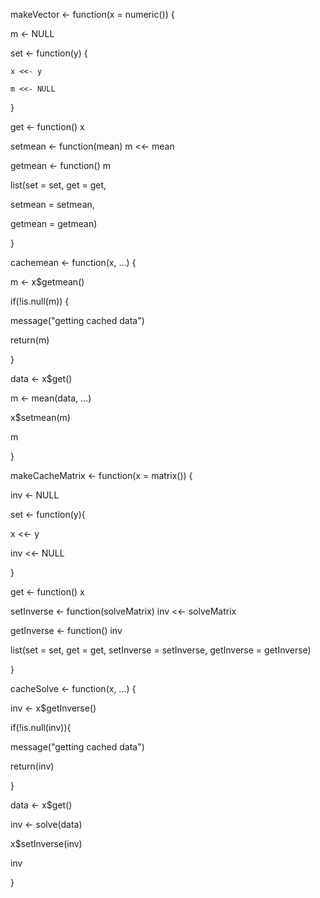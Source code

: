 makeVector <- function(x = numeric()) {

  m <- NULL
  
  set <- function(y) {
  
    x <<- y
    
    m <<- NULL
    
  }
  
  get <- function() x
  
  setmean <- function(mean) m <<- mean
  
  getmean <- function() m
  
  list(set = set, get = get,
  
  setmean = setmean,
  
  getmean = getmean)

}


cachemean <- function(x, ...) {

m <- x$getmean()

if(!is.null(m)) {

message("getting cached data")

return(m)

}

data <- x$get()

m <- mean(data, ...)

x$setmean(m)

m

}

makeCacheMatrix <- function(x = matrix()) {

inv <- NULL

set <- function(y){

x <<- y

inv <<- NULL

}
  

get <- function() x

setInverse <- function(solveMatrix) inv <<- solveMatrix

getInverse <- function() inv

list(set = set, get = get, setInverse = setInverse, getInverse = getInverse)

}


cacheSolve <- function(x, ...) {

inv <- x$getInverse()

if(!is.null(inv)){

message("getting cached data")

return(inv)

}

data <- x$get()

inv <- solve(data)

x$setInverse(inv)

inv

}

